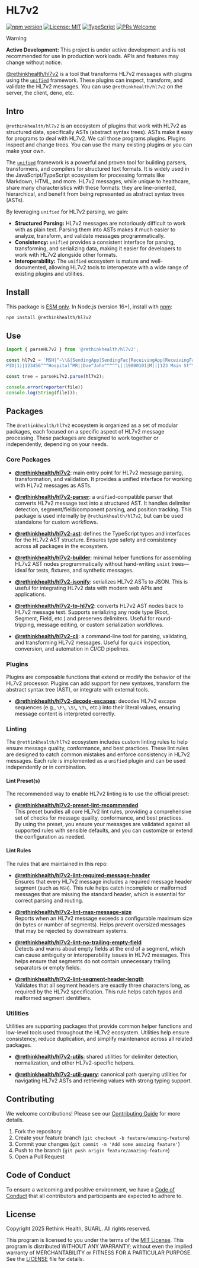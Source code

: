 # HL7v2

[![npm version](https://badge.fury.io/js/@rethinkhealth%2Fhl7v2.svg)](https://badge.fury.io/js/@rethinkhealth%2Fhl7v2)
[![License: MIT](https://img.shields.io/badge/License-MIT-yellow.svg)](https://opensource.org/licenses/MIT)
[![TypeScript](https://img.shields.io/badge/TypeScript-Ready-blue.svg)](https://www.typescriptlang.org/)
[![PRs Welcome](https://img.shields.io/badge/PRs-welcome-brightgreen.svg)](CONTRIBUTING.md)


> [!WARNING]
> **Active Development:** This project is under active development and is not recommended for use in production workloads. APIs and features may change without notice.


[@rethinkhealth/hl7v2](.) is a tool that transforms HL7v2 messages with plugins using the [`unified`][github-unified] framework. These plugins can inspect, transform, and validate the HL7v2 messages. You can use `@rethinkhealth/hl7v2` on the server, the client, deno, etc.

## Intro

`@rethinkhealth/hl7v2` is an ecosystem of plugins that work with HL7v2 as structured data, specifically ASTs (abstract syntax trees). ASTs make it easy for programs to deal with HL7v2. We call those programs plugins. Plugins inspect and change trees. You can use the many existing plugins or you can make your own.

The [`unified`][github-unified] framework is a powerful and proven tool for building parsers, transformers, and compilers for structured text formats. It is widely used in the JavaScript/TypeScript ecosystem for processing formats like Markdown, HTML, and more. HL7v2 messages, while unique to healthcare, share many characteristics with these formats: they are line-oriented, hierarchical, and benefit from being represented as abstract syntax trees (ASTs).

By leveraging `unified` for HL7v2 parsing, we gain:

- **Structured Parsing:** HL7v2 messages are notoriously difficult to work with as plain text. Parsing them into ASTs makes it much easier to analyze, transform, and validate messages programmatically.
- **Consistency:** `unified` provides a consistent interface for parsing, transforming, and serializing data, making it easier for developers to work with HL7v2 alongside other formats.
- **Interoperability:** The `unified` ecosystem is mature and well-documented, allowing HL7v2 tools to interoperate with a wide range of existing plugins and utilities.

## Install

This package is [ESM only](https://gist.github.com/sindresorhus/a39789f98801d908bbc7ff3ecc99d99c). In Node.js (version 16+), install with [npm](https://docs.npmjs.com/cli/v11/commands/npm-install):

```bash
npm install @rethinkhealth/hl7v2
```

## Use

```typescript
import { parseHL7v2 } from '@rethinkhealth/hl7v2';

const hl7v2 = `MSH|^~\\&|SendingApp|SendingFac|ReceivingApp|ReceivingFac|202406101200||ADT^A01|123456|P|2.5
PID|1||123456^^^Hospital^MR||Doe^John^^^^^L||19800101|M|||123 Main St^^Metropolis^NY^10001||555-1234`;

const tree = parseHL7v2.parse(hl7v2);

console.error(reporter(file))
console.log(String(file)));
```

## Packages

The `@rethinkhealth/hl7v2` ecosystem is organized as a set of modular packages, each focused on a specific aspect of HL7v2 message processing. These packages are designed to work together or independently, depending on your needs.

### Core Packages

- **[@rethinkhealth/hl7v2][github-hl7v2-core]**: main entry point for HL7v2 message parsing, transformation, and validation. It provides a unified interface for working with HL7v2 messages as ASTs.

- **[@rethinkhealth/hl7v2-parser][github-hl7v2-parser]**: a `unified`-compatible parser that converts HL7v2 message text into a structured AST. It handles delimiter detection, segment/field/component parsing, and position tracking. This package is used internally by `@rethinkhealth/hl7v2`, but can be used standalone for custom workflows.

- **[@rethinkhealth/hl7v2-ast][github-hl7v2-ast]**: defines the TypeScript types and interfaces for the HL7v2 AST structure. Ensures type safety and consistency across all packages in the ecosystem.

- **[@rethinkhealth/hl7v2-builder][github-hl7v2-builder]**: minimal helper functions for assembling HL7v2 AST nodes programmatically without hand-writing `unist` trees—ideal for tests, fixtures, and synthetic messages.

- **[@rethinkhealth/hl7v2-jsonify][github-hl7v2-jsonify]**: serializes HL7v2 ASTs to JSON. This is useful for integrating HL7v2 data with modern web APIs and applications.

- **[@rethinkhealth/hl7v2-to-hl7v2][github-hl7v2-to-hl7v2]**: converts HL7v2 AST nodes back to HL7v2 message text. Supports serializing any node type (Root, Segment, Field, etc.) and preserves delimiters. Useful for round-tripping, message editing, or custom serialization workflows.

- **[@rethinkhealth/hl7v2-cli][github-hl7v2-cli]**: a command-line tool for parsing, validating, and transforming HL7v2 messages. Useful for quick inspection, conversion, and automation in CI/CD pipelines.

### Plugins

Plugins are composable functions that extend or modify the behavior of the HL7v2 processor. Plugins can add support for new syntaxes, transform the abstract syntax tree (AST), or integrate with external tools.

- **[@rethinkhealth/hl7v2-decode-escapes][github-hl7v2-decode-escapes]**: decodes HL7v2 escape sequences (e.g., `\F\`, `\S\`, `\T\`, etc.) into their literal values, ensuring message content is interpreted correctly.


### Linting

The `@rethinkhealth/hl7v2` ecosystem includes custom linting rules to help ensure message quality, conformance, and best practices. These lint rules are designed to catch common mistakes and enforce consistency in HL7v2 messages. Each rule is implemented as a `unified` plugin and can be used independently or in combination.

#### Lint Preset(s)

The recommended way to enable HL7v2 linting is to use the official preset:

- **[@rethinkhealth/hl7v2-preset-lint-recommended][github-hl7v2-preset-lint-recommended]**  
  This preset bundles all core HL7v2 lint rules, providing a comprehensive set of checks for message quality, conformance, and best practices.  
  By using the preset, you ensure your messages are validated against all supported rules with sensible defaults, and you can customize or extend the configuration as needed.

#### Lint Rules

The rules that are maintained in this repo:

- **[@rethinkhealth/hl7v2-lint-required-message-header][github-hl7v2-lint-required-message-header]**  
  Ensures that every HL7v2 message includes a required message header segment (such as `MSH`). This rule helps catch incomplete or malformed messages that are missing the standard header, which is essential for correct parsing and routing.

- **[@rethinkhealth/hl7v2-lint-max-message-size][github-hl7v2-lint-max-message-size]**  
  Reports when an HL7v2 message exceeds a configurable maximum size (in bytes or number of segments). Helps prevent oversized messages that may be rejected by downstream systems.

- **[@rethinkhealth/hl7v2-lint-no-trailing-empty-field][github-hl7v2-lint-no-trailing-empty-field]**  
  Detects and warns about empty fields at the end of a segment, which can cause ambiguity or interoperability issues in HL7v2 messages. This helps ensure that segments do not contain unnecessary trailing separators or empty fields.

- **[@rethinkhealth/hl7v2-lint-segment-header-length][github-hl7v2-lint-segment-header-length]**  
  Validates that all segment headers are exactly three characters long, as required by the HL7v2 specification. This rule helps catch typos and malformed segment identifiers.

### Utilities

Utilities are supporting packages that provide common helper functions and low-level tools used throughout the HL7v2 ecosystem. Utilities help ensure consistency, reduce duplication, and simplify maintenance across all related packages.

- **[@rethinkhealth/hl7v2-utils](./packages/hl7v2-utils)**: shared utilities for delimiter detection, normalization, and other HL7v2-specific helpers.

- **[@rethinkhealth/hl7v2-util-query][github-hl7v2-util-query]**: canonical path querying utilities for navigating HL7v2 ASTs and retrieving values with strong typing support.

## Contributing

We welcome contributions! Please see our [Contributing Guide](CONTRIBUTING.md) for more details.

1. Fork the repository
2. Create your feature branch (`git checkout -b feature/amazing-feature`)
3. Commit your changes (`git commit -m 'Add some amazing feature'`)
4. Push to the branch (`git push origin feature/amazing-feature`)
5. Open a Pull Request

## Code of Conduct

To ensure a welcoming and positive environment, we have a [Code of Conduct](CODE_OF_CONDUCT.md) that all contributors and participants are expected to adhere to.

## License

Copyright 2025 Rethink Health, SUARL. All rights reserved.

This program is licensed to you under the terms of the [MIT License](https://opensource.org/licenses/MIT). This program is distributed WITHOUT ANY WARRANTY; without even the implied warranty of MERCHANTABILITY or FITNESS FOR A PARTICULAR PURPOSE. See the [LICENSE](LICENSE) file for details.

[github-unified]: https://github.com/unifiedjs/unified
[github-hl7v2-ast]: https://github.com/rethinkhealth/hl7v2/tree/main/packages/hl7v2-ast#readme
[github-hl7v2-builder]: https://github.com/rethinkhealth/hl7v2/tree/main/packages/hl7v2-builder#readme
[github-hl7v2-core]: https://github.com/rethinkhealth/hl7v2/tree/main/packages/hl7v2#readme
[github-hl7v2-cli]: https://github.com/rethinkhealth/hl7v2/tree/main/packages/hl7v2-cli#readme
[github-hl7v2-parser]: https://github.com/rethinkhealth/hl7v2/tree/main/packages/hl7v2-parser#readme
[github-hl7v2-jsonify]: https://github.com/rethinkhealth/hl7v2/tree/main/packages/hl7v2-jsonify#readme
[github-hl7v2-decode-escapes]: https://github.com/rethinkhealth/hl7v2/tree/main/packages/hl7v2-decode-escapes#readme
[github-hl7v2-lint-required-message-header]: https://github.com/rethinkhealth/hl7v2/tree/main/packages/hl7v2-lint-required-message-header#readme
[github-hl7v2-lint-max-message-size]: https://github.com/rethinkhealth/hl7v2/tree/main/packages/hl7v2-lint-max-message-size#readme
[github-hl7v2-lint-no-trailing-empty-field]: https://github.com/rethinkhealth/hl7v2/tree/main/packages/hl7v2-lint-no-trailing-empty-field#readme
[github-hl7v2-lint-segment-header-length]: https://github.com/rethinkhealth/hl7v2/tree/main/packages/hl7v2-lint-segment-header-length#readme
[github-hl7v2-preset-lint-recommended]: https://github.com/rethinkhealth/hl7v2/tree/main/packages/hl7v2-preset-lint-recommended#readme
[github-hl7v2-utils]: https://github.com/rethinkhealth/hl7v2/tree/main/packages/hl7v2-utils#readme
[github-hl7v2-util-query]: https://github.com/rethinkhealth/hl7v2/tree/main/packages/hl7v2-util-query#readme
[github-hl7v2-to-hl7v2]: https://github.com/rethinkhealth/hl7v2/tree/main/packages/hl7v2-to-hl7v2#readme
